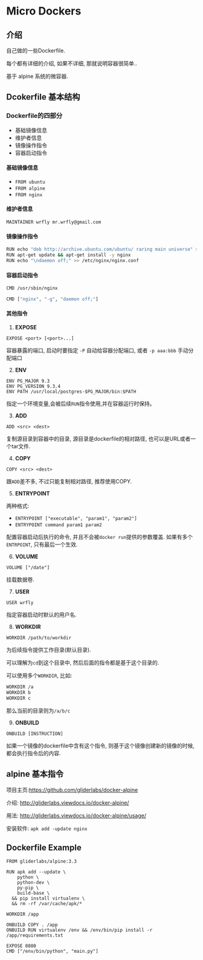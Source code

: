 # Micro Dockers

## 介绍

自己做的一些Dockerfile.

每个都有详细的介绍, 如果不详细, 那就说明容器很简单..

基于 alpine 系统的微容器.

## Dcokerfile 基本结构

### Dockerfile的四部分

- 基础镜像信息
- 维护者信息
- 镜像操作指令
- 容器启动指令

#### 基础镜像信息

- `FROM ubuntu`
- `FROM alpine`
- `FROM nginx`

#### 维护者信息

`MAINTAINER wrfly mr.wrfly@gmail.com`

#### 镜像操作指令

```bash
RUN echo "deb http://archive.ubuntu.com/ubuntu/ raring main universe" >> /et
RUN apt-get update && apt-get install -y nginx
RUN echo "\ndaemon off;" >> /etc/nginx/nginx.conf
```

#### 容器启动指令

```bash
CMD /usr/sbin/nginx
```

```bash
CMD ["nginx", "-g", "daemon off;"]
```

#### 其他指令

1. **EXPOSE** 

`EXPOSE <port> [<port>...]`

容器暴露的端口, 启动时要指定 `-P` 自动给容器分配端口, 或者 `-p aaa:bbb` 手动分配端口

2. **ENV**

```
ENV PG_MAJOR 9.3
ENV PG_VERSION 9.3.4
ENV PATH /usr/local/postgres-$PG_MAJOR/bin:$PATH
```

指定一个环境变量,会被后续`RUN`指令使用,并在容器运行时保持。

3. **ADD**

`ADD <src> <dest>`

复制源目录到容器中的目录, 源目录是dockerfile的相对路径, 也可以是URL或者一个tar文件.

4. **COPY**

`COPY <src> <dest>`

跟`ADD`差不多, 不过只能复制相对路径, 推荐使用COPY.

5. **ENTRYPOINT**

两种格式:

- `ENTRYPOINT ["executable", "param1", "param2"]`
- `ENTRYPOINT command param1 param2`

配置容器启动后执行的命令, 并且不会被`docker run`提供的参数覆盖.
如果有多个`ENTRPOINT`, 只有最后一个生效.


6. **VOLUME**

`VOLUME ["/date"]`

挂载数据卷.

7. **USER**

`USER wrfly`

指定容器启动时默认的用户名.

8. **WORKDIR**

`WORKDIR /path/to/workdir`

为后续指令提供工作目录(默认目录).

可以理解为`cd`到这个目录中, 然后后面的指令都是基于这个目录的.

可以使用多个`WORKDIR`, 比如:

```bash
WORKDIR /a
WORKDIR b
WORKDIR c
```
那么当前的目录则为`/a/b/c`

9. **ONBUILD**

`ONBUILD [INSTRUCTION]`

如果一个镜像的dockerfile中含有这个指令, 则基于这个镜像创建新的镜像的时候,都会执行指令后的内容.

## alpine 基本指令

项目主页:<https://github.com/gliderlabs/docker-alpine>

介绍: <http://gliderlabs.viewdocs.io/docker-alpine/>

用法: <http://gliderlabs.viewdocs.io/docker-alpine/usage/>

安装软件: `apk add -update nginx`

## Dockerfile Example

```
FROM gliderlabs/alpine:3.3

RUN apk add --update \
    python \
    python-dev \
    py-pip \
    build-base \
  && pip install virtualenv \
  && rm -rf /var/cache/apk/*

WORKDIR /app

ONBUILD COPY . /app
ONBUILD RUN virtualenv /env && /env/bin/pip install -r /app/requirements.txt

EXPOSE 8080
CMD ["/env/bin/python", "main.py"]
```